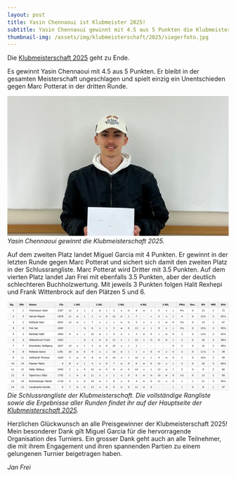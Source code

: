 ```yaml
---
layout: post
title: Yasin Chennaoui ist Klubmeister 2025!
subtitle: Yasin Chennaoui gewinnt mit 4.5 aus 5 Punkten die Klubmeisterschaft 2025 vor Miguel Garcia und Marc Potterat.
thumbnail-img: /assets/img/klubmeisterschaft/2025/siegerfoto.jpg
---
```


Die [Klubmeisterschaft 2025](/turniere/klubmeisterschaft/2025) geht zu Ende.

Es gewinnt Yasin Chennaoui mit 4.5 aus 5 Punkten. Er bleibt in der gesamten Meisterschaft ungeschlagen und
spielt einzig ein Unentschieden gegen Marc Potterat in der dritten Runde.

![Siegerfoto](/assets/img/klubmeisterschaft/2025/siegerfoto.jpg)\
_Yasin Chennaoui gewinnt die Klubmeisterschaft 2025._

Auf dem zweiten Platz landet Miguel Garcia mit 4 Punkten. Er gewinnt in der letzten Runde gegen Marc Potterat und
sichert sich damit den zweiten Platz in der Schlussrangliste. Marc Potterat wird Dritter mit 3.5 Punkten. Auf dem
vierten Platz landet Jan Frei mit ebenfalls 3.5 Punkten, aber der deutlich schlechteren Buchholzwertung. Mit jeweils 3
Punkten folgen Halit Rexhepi und Frank Wittenbrock auf den Plätzen 5 und 6.

![Top4](/assets/img/klubmeisterschaft/2025/resultate.png)
_Die Schlussrangliste der Klubmeisterschaft. Die vollständige Rangliste sowie die Ergebnisse aller Runden findet ihr
auf der Hauptseite der [Klubmeisterschaft 2025](/turniere/klubmeisterschaft/2025)._

Herzlichen Glückwunsch an alle Preisgewinner der Klubmeisterschaft 2025! Mein besonderer Dank gilt Miguel
Garcia für die hervorragende Organisation des Turniers. Ein grosser Dank geht auch an alle
Teilnehmer, die mit ihrem
Engagement und ihren spannenden Partien zu einem gelungenen Turnier beigetragen haben.

_Jan Frei_
